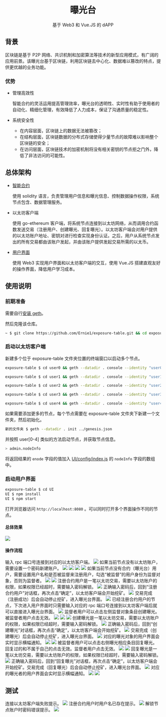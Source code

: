 <h1 align="center">曝光台</h1>
<p align="center">
基于 Web3 和 Vue.JS 的 dAPP
</p>

## 背景
区块链是基于 P2P 网络、共识机制和加密算法等技术的新型应用模式，有广阔的应用前景。该曝光台基于区块链，利用区块链去中心化、数据难以篡改的特点，提供更优越的业务功能。
### 优势
- 管理高效性  
    
    智能合约的灵活运用提高管理效率，曝光台的透明性、实时性有助于使用者的自动化、精细化管理，有效降低了人力成本，保证了沟通质量的稳定性。
- 系统安全性  
    
    - 在内容层面，区块链上的数据无法被篡改；
    - 在结构层面，区块链数据的分布式存储使得少量节点的故障难以影响整个区块链的安全；
    - 在访问层面，区块链技术的加密机制将没有相关密钥的节点拒之门外，降低了非法访问的可能性。
## 总体架构
- [智能合约](ET.sol)

    使用 solidity 语言，负责管理用户信息和曝光信息、控制数据操作权限，系统节点包含、数据管理服务。
- 以太坊客户端

    使用 go-ethereum 客户端，将系统节点连接到以太坊网络，从而调用合约函数发送交易（注册用户、创建曝光、回复曝光）。以太坊客户端会对用户提供的以太坊账户地址、密钥对进行检查实现身份认证。之后，用户从系统节点发出的所有交易都由该账户发起，并由该账户提供发起交易所需的以太币。
- [用户界面](UI/src/components/ET.vue)

    使用 Web3 实现用户界面和以太坊客户端的交互，使用 Vue.JS 搭建直观友好的操作界面，降低用户学习成本。
## 使用说明
### 前期准备
需要自行[安装 geth](https://github.com/ethereum/go-ethereum/wiki/Installing-Geth)。

然后克隆该仓库。
```bash
~ $ git clone https://github.com/Ernie1/exposure-table.git && cd exposure-table
```
### 启动以太坊客户端
新建多个位于 exposure-table 文件夹位置的终端窗口以启动多个节点。
```bash
exposure-table $ cd user0 && geth --datadir . console --identity "user0" --port "30303" --rpc --rpccorsdomain="*" --rpcport "8545" --rpcapi "db,eth,net,web3,miner,personal,admin" --networkid 15 console
```
```bash
exposure-table $ cd user1 && geth --datadir . console --identity "user1" --port "30304" --rpc --rpccorsdomain="*" --rpcport "8546" --rpcapi "db,eth,net,web3,miner,personal,admin" --networkid 15 console
```
```bash
exposure-table $ cd user2 && geth --datadir . console --identity "user2" --port "30305" --rpc --rpccorsdomain="*" --rpcport "8547" --rpcapi "db,eth,net,web3,miner,personal,admin" --networkid 15 console
```
```bash
exposure-table $ cd user3 && geth --datadir . console --identity "user3" --port "30306" --rpc --rpccorsdomain="*" --rpcport "8548" --rpcapi "db,eth,net,web3,miner,personal,admin" --networkid 15 console
```
```bash
exposure-table $ cd user4 && geth --datadir . console --identity "user4" --port "30307" --rpc --rpccorsdomain="*" --rpcport "8549" --rpcapi "db,eth,net,web3,miner,personal,admin" --networkid 15 console
```
如果需要添加更多的节点，每个节点需要在 exposure-table 文件夹下新建一个文件夹，然后初始化。
```bash
新的文件夹 $ geth --datadir . init ../genesis.json
```
并按照 user[0-4] 类似的方法启动节点，并获取节点信息。
```bash
> admin.nodeInfo
```
将返回结果的 `enode` 字段的值加入 [UI/config/index.js](UI/config/index.js) 的 `nodeInfo` 字段的数组中。
### 启动用户界面
```bash
exposure-table $ cd UI
UI $ npm install
UI $ npm start
```
打开浏览器访问 `http://localhost:8080` 。可以同时打开多个界面操作不同的节点。

#### 总体效果
![](screenshot/2018-12-17-19.25.55.png)
#### 操作流程
输入 rpc 端口号连接到对应的以太坊客户端。
![](screenshot/2018-12-17-14.45.57.png)
如果当前节点没有以太坊账户，需要设置一个密码新建账户。
![](screenshot/2018-12-16-18.01.42.png)
![](screenshot/2018-12-16-18.02.03.png)
![](screenshot/2018-12-16-18.02.10.png)
![](screenshot/2018-12-16-18.02.13.png)
如果当前节点没有合约（曝光台）用户，需要设置用户名和是否被监督来注册用户，勾选“被监督”的用户身份为监督对象，否则为监督者。
![](screenshot/2018-12-16-18.10.04.png)
![](screenshot/2018-12-16-18.11.19.png)
注册合约用户是一笔以太坊交易，需要以太坊账户的权限，如果权限已经超时，需要输入密码解锁。
![](screenshot/2018-12-16-18.19.43.png)
正确输入密码后，回到“注册合约用户”对话框，再次点击“确定”，以太坊客户端会开始挖矿。
![](screenshot/2018-12-16-18.20.41.png)
交易完成（注册成功）后会自动停止挖矿，进入曝光台界面。
![](screenshot/2018-12-17-09.01.43.png)
已经注册合约用户的节点，下次进入用户界面时只需要输入对应的 rpc 端口号连接到以太坊客户端后就可以直接进入曝光台界面。
![](screenshot/2018-12-17-13.31.08.png)
监督者用户可以点击左侧监督对象条目创建曝光。被监督者用户点击无效。
![](screenshot/2018-12-18-15.54.18.png)
![](screenshot/2018-12-17-15.33.31.png)
![](screenshot/2018-12-17-16.05.01.png)
创建曝光是一笔以太坊交易，需要以太坊账户的权限，如果权限已经超时，需要输入密码解锁。
![](screenshot/2018-12-17-15.34.15.png)
正确输入密码后，回到“创建曝光”对话框，再次点击“确定”，以太坊客户端会开始挖矿。
![](screenshot/2018-12-17-16.05.13.png)
交易完成（创建曝光）后会自动停止挖矿，进入曝光台界面。
![](screenshot/2018-12-17-16.05.15.png)
对应的曝光对象的用户界面会实时显示横幅通知。
![](screenshot/2018-12-17-16.05.17.png)
![](screenshot/2018-12-17-16.08.00.png)
被监督者用户可以点击右侧曝光相应条目回复曝光。回复过的和不属于自己的点击无效。监督者用户点击无效。
![](screenshot/2018-12-18-15.52.22.png)
![](screenshot/2018-12-17-18.57.38.png)
回复曝光是一笔以太坊交易，需要以太坊账户的权限，如果权限已经超时，需要输入密码解锁。
![](screenshot/2018-12-17-19.14.12.png)
正确输入密码后，回到“回复曝光”对话框，再次点击“确定”，以太坊客户端会开始挖矿。交易完成（回复曝光）后会自动停止挖矿，进入曝光台界面。
![](screenshot/2018-12-17-19.14.27.png)
对应的曝光者的用户界面会实时显示横幅通知。
![](screenshot/2018-12-17-19.14.30.png)
![](screenshot/2018-12-17-19.19.04.png)
## 测试
连接以太坊客户端失败提示。
![](screenshot/2018-12-18-15.51.58.png)
注册合约用户时用户名已存在提示。
![](screenshot/2018-12-17-19.23.58.png)
解锁节点账户时密码错误提示。
![](screenshot/2018-12-18-15.52.43.png)